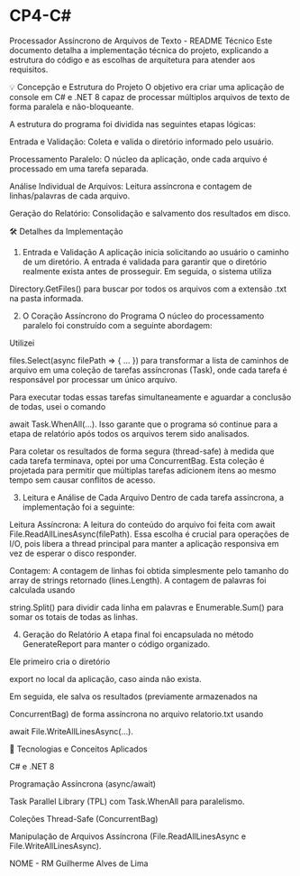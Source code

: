 # CP4-C#

Processador Assíncrono de Arquivos de Texto - README Técnico
Este documento detalha a implementação técnica do projeto, explicando a estrutura do código e as escolhas de arquitetura para atender aos requisitos.

💡 Concepção e Estrutura do Projeto
O objetivo era criar uma aplicação de console em C# e .NET 8 capaz de processar múltiplos arquivos de texto de forma paralela e não-bloqueante.



A estrutura do programa foi dividida nas seguintes etapas lógicas:


Entrada e Validação: Coleta e valida o diretório informado pelo usuário.


Processamento Paralelo: O núcleo da aplicação, onde cada arquivo é processado em uma tarefa separada.


Análise Individual de Arquivos: Leitura assíncrona e contagem de linhas/palavras de cada arquivo.


Geração do Relatório: Consolidação e salvamento dos resultados em disco.

🛠️ Detalhes da Implementação
1. Entrada e Validação
A aplicação inicia solicitando ao usuário o caminho de um diretório. A entrada é validada para garantir que o diretório realmente exista antes de prosseguir. Em seguida, o sistema utiliza 

Directory.GetFiles() para buscar por todos os arquivos com a extensão .txt na pasta informada.

2. O Coração Assíncrono do Programa
O núcleo do processamento paralelo foi construído com a seguinte abordagem:

Utilizei 

files.Select(async filePath => { ... }) para transformar a lista de caminhos de arquivo em uma coleção de tarefas assíncronas (Task), onde cada tarefa é responsável por processar um único arquivo.

Para executar todas essas tarefas simultaneamente e aguardar a conclusão de todas, usei o comando 

await Task.WhenAll(...). Isso garante que o programa só continue para a etapa de relatório após todos os arquivos terem sido analisados.

Para coletar os resultados de forma segura (thread-safe) à medida que cada tarefa terminava, optei por uma ConcurrentBag<string>. Esta coleção é projetada para permitir que múltiplas tarefas adicionem itens ao mesmo tempo sem causar conflitos de acesso.

3. Leitura e Análise de Cada Arquivo
Dentro de cada tarefa assíncrona, a implementação foi a seguinte:


Leitura Assíncrona: A leitura do conteúdo do arquivo foi feita com await File.ReadAllLinesAsync(filePath). Essa escolha é crucial para operações de I/O, pois libera a thread principal para manter a aplicação responsiva em vez de esperar o disco responder.


Contagem: A contagem de linhas foi obtida simplesmente pelo tamanho do array de strings retornado (lines.Length). A contagem de palavras foi calculada usando 

string.Split() para dividir cada linha em palavras e Enumerable.Sum() para somar os totais de todas as linhas.

4. Geração do Relatório
A etapa final foi encapsulada no método GenerateReport para manter o código organizado.

Ele primeiro cria o diretório 

export no local da aplicação, caso ainda não exista.

Em seguida, ele salva os resultados (previamente armazenados na 

ConcurrentBag) de forma assíncrona no arquivo relatorio.txt  usando 

await File.WriteAllLinesAsync(...).

🚀 Tecnologias e Conceitos Aplicados

C# e .NET 8 


Programação Assíncrona (async/await) 

Task Parallel Library (TPL) com Task.WhenAll para paralelismo.

Coleções Thread-Safe (ConcurrentBag)


Manipulação de Arquivos Assíncrona (File.ReadAllLinesAsync e File.WriteAllLinesAsync).

NOME - RM
Guilherme Alves de Lima
